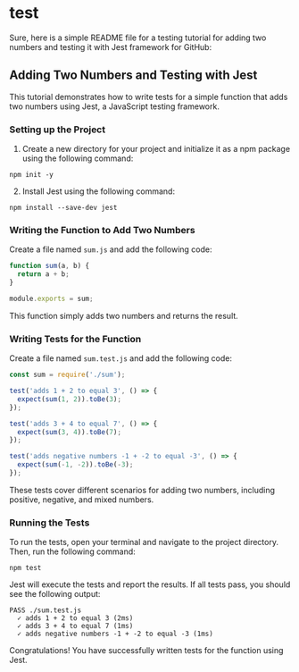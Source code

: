 # test

Sure, here is a simple README file for a testing tutorial for adding two numbers and testing it with Jest framework for GitHub:

## Adding Two Numbers and Testing with Jest

This tutorial demonstrates how to write tests for a simple function that adds two numbers using Jest, a JavaScript testing framework.

### Setting up the Project

1. Create a new directory for your project and initialize it as a npm package using the following command:

```
npm init -y
```

2. Install Jest using the following command:

```
npm install --save-dev jest
```

### Writing the Function to Add Two Numbers

Create a file named `sum.js` and add the following code:

```javascript
function sum(a, b) {
  return a + b;
}

module.exports = sum;
```

This function simply adds two numbers and returns the result.

### Writing Tests for the Function

Create a file named `sum.test.js` and add the following code:

```javascript
const sum = require('./sum');

test('adds 1 + 2 to equal 3', () => {
  expect(sum(1, 2)).toBe(3);
});

test('adds 3 + 4 to equal 7', () => {
  expect(sum(3, 4)).toBe(7);
});

test('adds negative numbers -1 + -2 to equal -3', () => {
  expect(sum(-1, -2)).toBe(-3);
});
```

These tests cover different scenarios for adding two numbers, including positive, negative, and mixed numbers.

### Running the Tests

To run the tests, open your terminal and navigate to the project directory. Then, run the following command:

```
npm test
```

Jest will execute the tests and report the results. If all tests pass, you should see the following output:

```
PASS ./sum.test.js
  ✓ adds 1 + 2 to equal 3 (2ms)
  ✓ adds 3 + 4 to equal 7 (1ms)
  ✓ adds negative numbers -1 + -2 to equal -3 (1ms)
```

Congratulations! You have successfully written tests for the function using Jest.